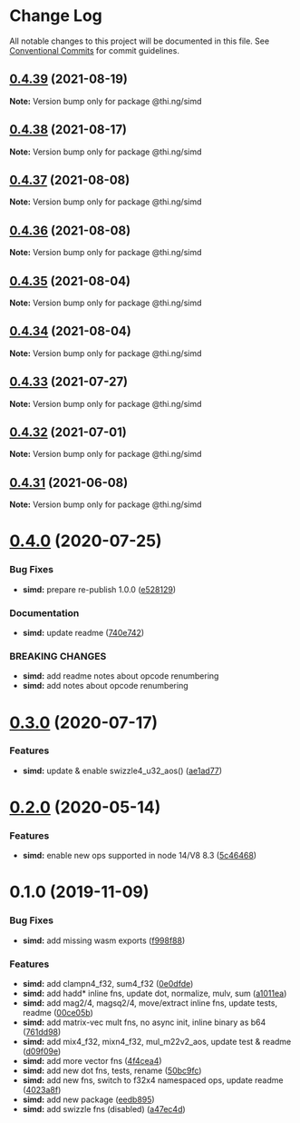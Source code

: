 # Change Log

All notable changes to this project will be documented in this file.
See [Conventional Commits](https://conventionalcommits.org) for commit guidelines.

## [0.4.39](https://github.com/thi-ng/umbrella/compare/@thi.ng/simd@0.4.38...@thi.ng/simd@0.4.39) (2021-08-19)

**Note:** Version bump only for package @thi.ng/simd





## [0.4.38](https://github.com/thi-ng/umbrella/compare/@thi.ng/simd@0.4.37...@thi.ng/simd@0.4.38) (2021-08-17)

**Note:** Version bump only for package @thi.ng/simd





## [0.4.37](https://github.com/thi-ng/umbrella/compare/@thi.ng/simd@0.4.36...@thi.ng/simd@0.4.37) (2021-08-08)

**Note:** Version bump only for package @thi.ng/simd





## [0.4.36](https://github.com/thi-ng/umbrella/compare/@thi.ng/simd@0.4.35...@thi.ng/simd@0.4.36) (2021-08-08)

**Note:** Version bump only for package @thi.ng/simd





## [0.4.35](https://github.com/thi-ng/umbrella/compare/@thi.ng/simd@0.4.34...@thi.ng/simd@0.4.35) (2021-08-04)

**Note:** Version bump only for package @thi.ng/simd





## [0.4.34](https://github.com/thi-ng/umbrella/compare/@thi.ng/simd@0.4.33...@thi.ng/simd@0.4.34) (2021-08-04)

**Note:** Version bump only for package @thi.ng/simd





## [0.4.33](https://github.com/thi-ng/umbrella/compare/@thi.ng/simd@0.4.32...@thi.ng/simd@0.4.33) (2021-07-27)

**Note:** Version bump only for package @thi.ng/simd





## [0.4.32](https://github.com/thi-ng/umbrella/compare/@thi.ng/simd@0.4.31...@thi.ng/simd@0.4.32) (2021-07-01)

**Note:** Version bump only for package @thi.ng/simd





## [0.4.31](https://github.com/thi-ng/umbrella/compare/@thi.ng/simd@0.4.30...@thi.ng/simd@0.4.31) (2021-06-08)

**Note:** Version bump only for package @thi.ng/simd





# [0.4.0](https://github.com/thi-ng/umbrella/compare/@thi.ng/simd@0.3.1...@thi.ng/simd@0.4.0) (2020-07-25)


### Bug Fixes

* **simd:** prepare re-publish 1.0.0 ([e528129](https://github.com/thi-ng/umbrella/commit/e52812952017ea2a29cad1d1bd081f49f5a1bf9d))


### Documentation

* **simd:** update readme ([740e742](https://github.com/thi-ng/umbrella/commit/740e74239a8ad6ee0fd54c68016fcf97374054c9))


### BREAKING CHANGES

* **simd:** add readme notes about opcode renumbering
* **simd:** add notes about opcode renumbering





# [0.3.0](https://github.com/thi-ng/umbrella/compare/@thi.ng/simd@0.2.9...@thi.ng/simd@0.3.0) (2020-07-17)


### Features

* **simd:** update & enable swizzle4_u32_aos() ([ae1ad77](https://github.com/thi-ng/umbrella/commit/ae1ad77a7e5e117bfe8a01f3b33526c6ef6633fe))





# [0.2.0](https://github.com/thi-ng/umbrella/compare/@thi.ng/simd@0.1.16...@thi.ng/simd@0.2.0) (2020-05-14)


### Features

* **simd:** enable new ops supported in node 14/V8 8.3 ([5c46468](https://github.com/thi-ng/umbrella/commit/5c464682ef1a720cbfca3d79b76a94fc7444b781))





# 0.1.0 (2019-11-09)

### Bug Fixes

* **simd:** add missing wasm exports ([f998f88](https://github.com/thi-ng/umbrella/commit/f998f883a10e1a663da7213fed49948c005fcdf1))

### Features

* **simd:** add clampn4_f32, sum4_f32 ([0e0dfde](https://github.com/thi-ng/umbrella/commit/0e0dfde150856ea62c0b316a3a6391dccd3646a8))
* **simd:** add hadd* inline fns, update dot, normalize, mulv, sum ([a1011ea](https://github.com/thi-ng/umbrella/commit/a1011ead5ee1d55adbea1da1efcea2829b037210))
* **simd:** add mag2/4, magsq2/4, move/extract inline fns, update tests, readme ([00ce05b](https://github.com/thi-ng/umbrella/commit/00ce05b5ec54e4ba1542e671de8dcd61b396a783))
* **simd:** add matrix-vec mult fns, no async init, inline binary as b64 ([761dd98](https://github.com/thi-ng/umbrella/commit/761dd9822c4f78d3581a533385763cdc09154da9))
* **simd:** add mix4_f32, mixn4_f32, mul_m22v2_aos, update test & readme ([d09f09e](https://github.com/thi-ng/umbrella/commit/d09f09ecd519c41db72e68a06d566190e57f647c))
* **simd:** add more vector fns ([4f4cea4](https://github.com/thi-ng/umbrella/commit/4f4cea4ed912236aeacb19e0d50f171bf9dde15b))
* **simd:** add new dot fns, tests, rename ([50bc9fc](https://github.com/thi-ng/umbrella/commit/50bc9fc85b141c11cedf66f4384561259f93fff9))
* **simd:** add new fns, switch to f32x4 namespaced ops, update readme ([4023a8f](https://github.com/thi-ng/umbrella/commit/4023a8f02b9759bb0d3b11036de578e37b82493e))
* **simd:** add new package ([eedb895](https://github.com/thi-ng/umbrella/commit/eedb89530555332103e3a32147c318592edf830b))
* **simd:** add swizzle fns (disabled) ([a47ec4d](https://github.com/thi-ng/umbrella/commit/a47ec4dbc16271103a7b4aaca730677136275e9d))
